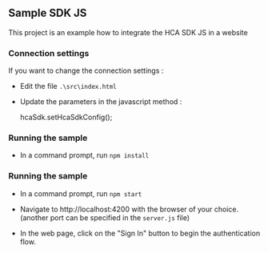 ## Sample SDK JS 

This project is an example how to integrate the HCA SDK JS in a website

### Connection settings 
If you want to change the connection settings :

- Edit the file `.\src\index.html`
- Update the parameters in the javascript method :


    hcaSdk.setHcaSdkConfig(<clientId>);


### Running the sample 

- In a command prompt, run `npm install`

### Running the sample 
- In a command prompt, run `npm start`

- Navigate to http://localhost:4200 with the browser of your choice. (another port can be specified in the `server.js` file)

- In the web page, click on the "Sign In" button to begin the authentication flow.